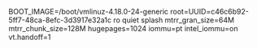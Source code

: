 BOOT_IMAGE=/boot/vmlinuz-4.18.0-24-generic root=UUID=c46c6b92-5ff7-48ca-8efc-3d3917e32a1c ro quiet splash mtrr_gran_size=64M mtrr_chunk_size=128M hugepages=1024 iommu=pt intel_iommu=on vt.handoff=1

